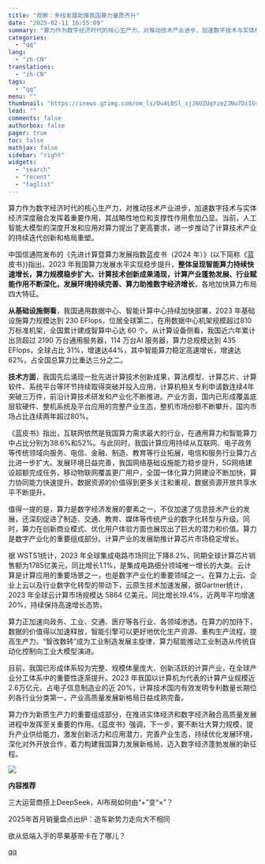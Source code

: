 ```yaml
---
title: "观察：多线发展助推我国算力量质齐升"
date: "2025-02-11 16:55:09"
summary: "算力作为数字经济时代的核心生产力，对推动技术产业进步，加速数字技术与实体经济深度融合发挥着重要作用，..."
categories:
  - "qq"
lang:
  - "zh-CN"
translations:
  - "zh-CN"
tags:
  - "qq"
menu: ""
thumbnail: "https://inews.gtimg.com/om_ls/Ou4L0Sl_sjJ6UZUqYze2JNu7DiIGv2UKDVY_3VldRGz5kAA_640360/0"
lead: ""
comments: false
authorbox: false
pager: true
toc: false
mathjax: false
sidebar: "right"
widgets:
  - "search"
  - "recent"
  - "taglist"
---
```


算力作为数字经济时代的核心生产力，对推动技术产业进步，加速数字技术与实体经济深度融合发挥着重要作用，其战略性地位和支撑性作用愈加凸显。当前，人工智能大模型的深度开发和应用对算力提出了更高要求，进一步推动了计算技术产业的持续迭代创新和格局重塑。

  


中国信通院发布的《先进计算暨算力发展指数蓝皮书（2024 年）》(以下简称《蓝皮书》)指出，2023 年我国算力发展水平实现稳步提升，**整体呈现智能算力持续快速增长，算力规模稳步扩大、计算技术创新成果涌现，计算产业蓬勃发展、行业赋能作用不断深化，发展环境持续完善、算力助推数字经济增长**，各地加快算力布局四大特征。

  


**从基础设施侧看**，我国通用数据中心、智能计算中心持续加快部署，2023 年基础设施算力规模达到 230 EFlops，位居全球第二，在用数据中心机架规模超过810万标准机架，全国累计建成智算中心达 60 个。从计算设备侧看，我国近六年累计出货超过 2190 万台通用服务器，114 万台AI 服务器，算力总规模达到 435 EFlops，全球占比 31%，增速达44%，其中智能算力稳定高速增长，增速达 62%，占全国总算力比重达三分之二。

  


**技术方面**，我国先后涌现一批先进计算技术创新成果，算法模型、计算芯片、计算软件、系统平台等环节持续取得突破并投入应用，计算机相关专利申请数连续4年突破三万件，前沿计算技术研发和产业化不断推进。产业方面，国内已形成覆盖底层软硬件、整机系统及平台应用的完整产业生态，整机市场份额不断攀升，国内市场占比连续两年超过80%。

  


《蓝皮书》指出，互联网依然是我国算力需求最大的行业，在通用算力和智能算力中占比分别为38.6%和52%。与此同时，我国计算应用持续从互联网、电子政务等传统领域向服务、电信、金融、制造、教育等行业拓展，电信和服务行业算力占比进一步扩大。发展环境日益完善，我国网络基础设施能力稳步提升，5G网络建设超额完成任务，移动物联网覆盖更广用户，全国一体化算力网建设不断加快，算力协同能力快速提升。数据资源的价值得到更多关注和重视，数据资源开放共享水平不断提升。

  


值得一提的是，算力是数字经济发展的要素之一，不仅加速了信息技术产业的发展，还深刻促进了制造、交通、教育、媒体等传统产业的数字化转型与升级。同时，算力在创新商业模式、优化用户体验方面也展现出了巨大的潜力和价值。算力是数字产业化的重要组成部分。计算产业的发展助推计算芯片市场稳定增长。

  


据 WSTS1统计，2023 年全球集成电路市场同比下降8.2%，同期全球计算芯片销售额为1785亿美元，同比增长1.1%，是集成电路细分领域唯一增长的大类。云计算是计算应用的重要场景之一，也是数字产业化的重要领域之一。在算力上云、企业上云以及行业数字化转型的带动下，云原生技术加速发展，据Gartner统计，2023 年全球云计算市场规模达 5864 亿美元，同比增长19.4%，近两年平均增速 20%，持续保持高速增长态势。

  


算力正加速向政务、工业、交通、医疗等各行业、各领域渗透。在算力的加持下，数据的价值得以加速释放，智能引擎可以更好地优化生产资源、重构生产流程，提高生产力。“智改数转”成为工业制造发展主旋律，算力赋能推动工业制造从传统自动化控制向工业大模型演进。

  


目前，我国已形成体系较为完整、规模体量庞大、创新活跃的计算产业，在全球产业分工体系中的重要性逐渐提升。2023 年我国以计算机为代表的计算产业规模近2.6万亿元，占电子信息制造业的近 20%，计算技术国内有效发明专利数量长期位列各行业分类第一，产业高质量发展新格局日益成熟完备。

  


算力作为新质生产力的重要组成部分，在推进实体经济和数字经济融合高质量发展进程中发挥至关重要的作用。《蓝皮书》强调，下一步，要不断壮大算力规模，提升产业供给能力，激发创新活力和应用潜力，完善产业生态，持续优化发展环境，深化对外开放合作，着力构建我国算力发展新格局，迈入数字经济蓬勃发展的新征程。

  


![](https://inews.gtimg.com/om_bt/O4-EHd7xXD2Cx7i3Bv3m2xa0uQclZcy3aC1d3f4aiWDxcAA/641)

**内容推荐**

  


三大运营商搭上DeepSeek，AI布局如何由“+”变“×”？

2025年首月销量盘点出炉：造车新势力走向大不相同

欲从低端入手的苹果基带卡在了哪儿？

[qq](https://new.qq.com/rain/a/20250211A06D2N00)
